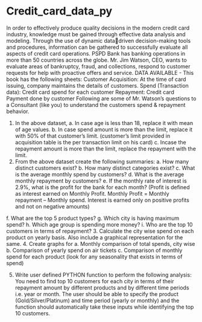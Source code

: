 # Credit_card_data_py

In order to effectively produce quality decisions in the modern credit card industry, knowledge 
must be gained through effective data analysis and modeling. Through the use of dynamic datadriven decision-making tools and procedures, information can be gathered to successfully evaluate 
all aspects of credit card operations. PSPD Bank has banking operations in more than 50 countries 
across the globe. Mr. Jim Watson, CEO, wants to evaluate areas of bankruptcy, fraud, and 
collections, respond to customer requests for help with proactive offers and service.
DATA AVAILABLE -
This book has the following sheets:
Customer Acquisition: At the time of card issuing, company maintains the details of customers.
Spend (Transaction data): Credit card spend for each customer
Repayment: Credit card Payment done by customer
Following are some of Mr. Watson’s questions to a Consultant (like you) to understand the 
customers spend & repayment behavior.
1. In the above dataset,
 a. In case age is less than 18, replace it with mean of age values.
 b. In case spend amount is more than the limit, replace it with 50% of that customer’s limit. 
(customer’s limit provided in acquisition table is the per transaction limit on his card)
 c. Incase the repayment amount is more than the limit, replace the repayment with the 
limit.
2. From the above dataset create the following summaries:
 a. How many distinct customers exist?
 b. How many distinct categories exist?
 c. What is the average monthly spend by customers?
 d. What is the average monthly repayment by customers?
 e. If the monthly rate of interest is 2.9%, what is the profit for the bank for each month? 
(Profit is defined as interest earned on Monthly Profit. Monthly Profit = Monthly repayment 
– Monthly spend. Interest is earned only on positive profits and not on negative amounts)

 f. What are the top 5 product types?
 g. Which city is having maximum spend?
 h. Which age group is spending more money?
i. Who are the top 10 customers in terms of repayment?
3. Calculate the city wise spend on each product on yearly basis. Also include a graphical 
representation for the same.
4. Create graphs for
 a. Monthly comparison of total spends, city wise
 b. Comparison of yearly spend on air tickets
 c. Comparison of monthly spend for each product (look for any seasonality
 that exists in terms of spend)

5. Write user defined PYTHON function to perform the following analysis:
You need to find top 10 customers for each city in terms of their repayment amount by 
different products and by different time periods i.e. year or month. The user should be able 
to specify the product (Gold/Silver/Platinum) and time period (yearly or monthly) and the 
function should automatically take these inputs while identifying the top 10 customers.
